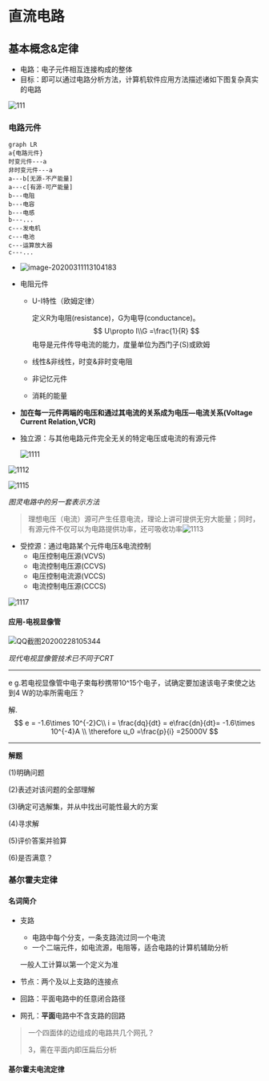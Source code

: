 # 直流电路

## 基本概念&定律

- 电路：电子元件相互连接构成的整体
- 目标：即可以通过电路分析方法，计算机软件应用方法描述诸如下图复杂真实的电路

![111](D:\网站学习\电路\photo\111.png)

### 电路元件

```mermaid
graph LR
a{电路元件}
时变元件---a
非时变元件---a
a---b[无源-不产能量]
a---c[有源-可产能量]
b---电阻
b---电容
b---电感
b---...
c---发电机
c---电池
c---运算放大器
c---...
```

- ![image-20200311113104183](D:\网站学习\电路\电路分析.assets\image-20200311113104183.png)

- 电阻元件

  - U-I特性（欧姆定律）

    定义R为电阻(resistance)，G为电导(conductance)。
  $$
    U\propto I\\G =\frac{1}{R}
  $$
    电导是元件传导电流的能力，度量单位为西门子(S)或欧姆
  
  - 线性&非线性，时变&非时变电阻
  
  - 非记忆元件
  
  - 消耗的能量
  
- **加在每一元件两端的电压和通过其电流的关系成为电压—电流关系(Voltage Current Relation,VCR)**

- 独立源：与其他电路元件完全无关的特定电压或电流的有源元件

  ![1111](D:\网站学习\电路\电路分析.assets\1111.png)

![1112](D:\网站学习\电路\photo\1112.png)

  ![1115](D:\网站学习\电路\电路分析.assets\1115.png)

*图灵电路中的另一套表示方法*

> 理想电压（电流）源可产生任意电流，理论上讲可提供无穷大能量；同时，有源元件不仅可以为电路提供功率，还可吸收功率![1113](D:\网站学习\电路\电路分析.assets\1113.png)

- 受控源：通过电路某个元件电压&电流控制
  - 电压控制电压源(VCVS)
  - 电流控制电压源(CCVS)
  - 电压控制电流源(VCCS)
  - 电流控制电压源(CCCS)

![1117](D:\网站学习\电路\电路分析.assets\1117.png)

#### 应用-电视显像管

![QQ截图20200228105344](D:\网站学习\电路\电路分析.assets\QQ截图20200228105344.png)

[^CRT]:阴极射线管

*现代电视显像管技术已不同于CRT*

--------

e g.若电视显像管中电子束每秒携带10^15个电子，试确定要加速该电子束使之达到4 W的功率所需电压？

解.
$$
e = -1.6\times 10^{-2}C\\
i = \frac{dq}{dt} = e\frac{dn}{dt}= -1.6\times 10^{-4}A
\\ \therefore u_0 =\frac{p}{i} =25000V 
$$

---------

**解题**

(1)明确问题

(2)表述对该问题的全部理解

(3)确定可选解集，并从中找出可能性最大的方案

(4)寻求解

(5)评价答案并验算

(6)是否满意？

### 基尔霍夫定律

#### 名词简介

- 支路

  - 电路中每个分支，一条支路流过同一个电流
  - 一个二端元件，如电流源，电阻等，适合电路的计算机辅助分析

  一般人工计算以第一个定义为准

- 节点：两个及以上支路的连接点
- 回路：平面电路中的任意闭合路径
- 网孔：**平面**电路中不含支路的回路

> 一个四面体的边组成的电路共几个网孔？
>
> 3，需在平面内即压扁后分析

#### 基尔霍夫电流定律

